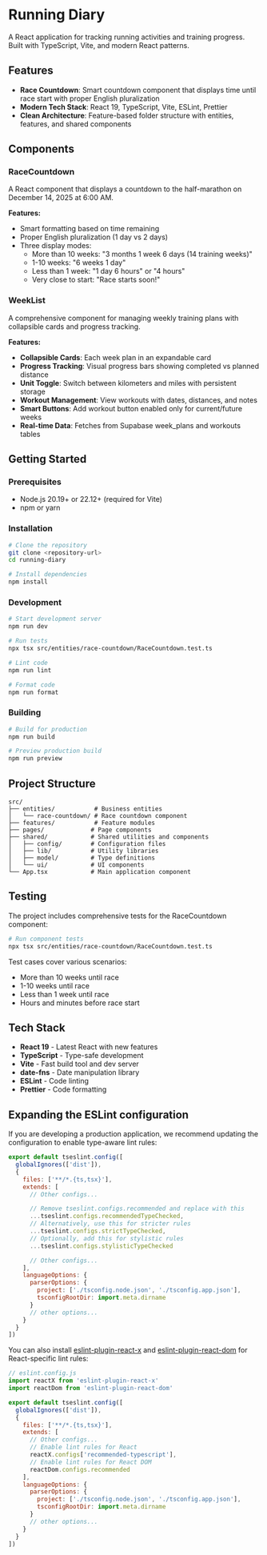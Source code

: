 # Running Diary

A React application for tracking running activities and training progress. Built with TypeScript, Vite, and modern React patterns.

## Features

- **Race Countdown**: Smart countdown component that displays time until race start with proper English pluralization
- **Modern Tech Stack**: React 19, TypeScript, Vite, ESLint, Prettier
- **Clean Architecture**: Feature-based folder structure with entities, features, and shared components

## Components

### RaceCountdown

A React component that displays a countdown to the half-marathon on December 14, 2025 at 6:00 AM.

**Features:**

- Smart formatting based on time remaining
- Proper English pluralization (1 day vs 2 days)
- Three display modes:
  - More than 10 weeks: "3 months 1 week 6 days (14 training weeks)"
  - 1-10 weeks: "6 weeks 1 day"
  - Less than 1 week: "1 day 6 hours" or "4 hours"
  - Very close to start: "Race starts soon!"

### WeekList

A comprehensive component for managing weekly training plans with collapsible cards and progress tracking.

**Features:**

- **Collapsible Cards**: Each week plan in an expandable card
- **Progress Tracking**: Visual progress bars showing completed vs planned distance
- **Unit Toggle**: Switch between kilometers and miles with persistent storage
- **Workout Management**: View workouts with dates, distances, and notes
- **Smart Buttons**: Add workout button enabled only for current/future weeks
- **Real-time Data**: Fetches from Supabase week_plans and workouts tables

## Getting Started

### Prerequisites

- Node.js 20.19+ or 22.12+ (required for Vite)
- npm or yarn

### Installation

```bash
# Clone the repository
git clone <repository-url>
cd running-diary

# Install dependencies
npm install
```

### Development

```bash
# Start development server
npm run dev

# Run tests
npx tsx src/entities/race-countdown/RaceCountdown.test.ts

# Lint code
npm run lint

# Format code
npm run format
```

### Building

```bash
# Build for production
npm run build

# Preview production build
npm run preview
```

## Project Structure

```
src/
├── entities/           # Business entities
│   └── race-countdown/ # Race countdown component
├── features/           # Feature modules
├── pages/             # Page components
├── shared/            # Shared utilities and components
│   ├── config/        # Configuration files
│   ├── lib/           # Utility libraries
│   ├── model/         # Type definitions
│   └── ui/            # UI components
└── App.tsx            # Main application component
```

## Testing

The project includes comprehensive tests for the RaceCountdown component:

```bash
# Run component tests
npx tsx src/entities/race-countdown/RaceCountdown.test.ts
```

Test cases cover various scenarios:

- More than 10 weeks until race
- 1-10 weeks until race
- Less than 1 week until race
- Hours and minutes before race start

## Tech Stack

- **React 19** - Latest React with new features
- **TypeScript** - Type-safe development
- **Vite** - Fast build tool and dev server
- **date-fns** - Date manipulation library
- **ESLint** - Code linting
- **Prettier** - Code formatting

## Expanding the ESLint configuration

If you are developing a production application, we recommend updating the configuration to enable type-aware lint rules:

```js
export default tseslint.config([
  globalIgnores(['dist']),
  {
    files: ['**/*.{ts,tsx}'],
    extends: [
      // Other configs...

      // Remove tseslint.configs.recommended and replace with this
      ...tseslint.configs.recommendedTypeChecked,
      // Alternatively, use this for stricter rules
      ...tseslint.configs.strictTypeChecked,
      // Optionally, add this for stylistic rules
      ...tseslint.configs.stylisticTypeChecked

      // Other configs...
    ],
    languageOptions: {
      parserOptions: {
        project: ['./tsconfig.node.json', './tsconfig.app.json'],
        tsconfigRootDir: import.meta.dirname
      }
      // other options...
    }
  }
])
```

You can also install [eslint-plugin-react-x](https://github.com/Rel1cx/eslint-react/tree/main/packages/plugins/eslint-plugin-react-x) and [eslint-plugin-react-dom](https://github.com/Rel1cx/eslint-react/tree/main/packages/plugins/eslint-plugin-react-dom) for React-specific lint rules:

```js
// eslint.config.js
import reactX from 'eslint-plugin-react-x'
import reactDom from 'eslint-plugin-react-dom'

export default tseslint.config([
  globalIgnores(['dist']),
  {
    files: ['**/*.{ts,tsx}'],
    extends: [
      // Other configs...
      // Enable lint rules for React
      reactX.configs['recommended-typescript'],
      // Enable lint rules for React DOM
      reactDom.configs.recommended
    ],
    languageOptions: {
      parserOptions: {
        project: ['./tsconfig.node.json', './tsconfig.app.json'],
        tsconfigRootDir: import.meta.dirname
      }
      // other options...
    }
  }
])
```
